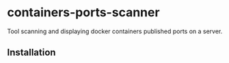 # containers-ports-scanner

Tool scanning and displaying docker containers published ports on a server.

## Installation

